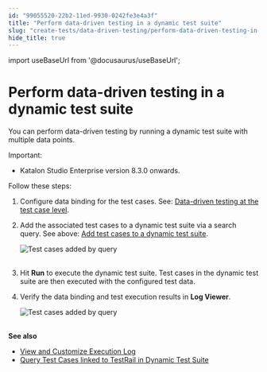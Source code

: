 ```yaml
---
id: "99055520-22b2-11ed-9930-0242fe3e4a3f"
title: "Perform data-driven testing in a dynamic test suite"
slug: "create-tests/data-driven-testing/perform-data-driven-testing-in-a-dynamic-test-suite"
hide_title: true
---
```

import useBaseUrl from '@docusaurus/useBaseUrl';


# <a id="id_11" class="anchor_top_offset"/><a id="ariaid-title1" class="anchor_top_offset"/>Perform data-driven testing in a dynamic test suite

<p xmlns="http://www.w3.org/1999/xhtml" className="p">You can perform data-driven testing by running a dynamic test suite with multiple data points.</p> 
<div xmlns="http://www.w3.org/1999/xhtml" className="note important note_important"><span className="note__title">Important:</span> <ul className="ul"><li className="li">Katalon Studio Enterprise version 8.3.0 onwards.</li></ul></div>
<p xmlns="http://www.w3.org/1999/xhtml" className="p">Follow these steps:</p> 
<ol xmlns="http://www.w3.org/1999/xhtml" className="ol"><li className="li"><p className="p">Configure data binding for the test cases. See: <a className="xref" href="/docs/create-tests/data-driven-testing/data-driven-testing-at-the-test-case-level-in-katalon-studio">Data-driven testing at the test case level</a>.</p></li><li className="li"><p className="p">Add the associated test cases to a dynamic test suite via a search query. See above: <a className="xref" href="/docs/organize/manage-tests/dynamic-test-suite/manage-dynamic-test-suites-in-katalon-studio#task-1084">Add test cases to a dynamic test suite</a>.</p><p className="p"> <img className="image" src={useBaseUrl("https://github.com/katalon-studio/docs-images/raw/master/katalon-studio/docs/ddt-test-case-level/KS-DDT-Dynamic-Test-suite.png")} width={700} alt="Test cases added by query" /><br /><br /></p></li><li className="li"><p className="p">Hit <strong className="ph b">Run</strong> to execute the dynamic test suite. Test cases in the dynamic test suite are then executed with the configured test data.</p></li><li className="li"><p className="p">Verify the data binding and test execution results in <strong className="ph b">Log Viewer</strong>.</p><p className="p"><img className="image" src={useBaseUrl("https://github.com/katalon-studio/docs-images/raw/master/katalon-studio/docs/dynamic-test-suite-ks/KS-DYNAMIC-DDT-Log-Viewer.png")} alt="Test cases added by query" /><br /><br /></p></li></ol> 
<p xmlns="http://www.w3.org/1999/xhtml" className="p"><strong className="ph b">See also</strong></p> 
<ul xmlns="http://www.w3.org/1999/xhtml" className="ul"><li className="li"><a className="xref" href="/docs/analyze/reports/view-test-reports/view-test-reports-in-katalon-studio/view-and-customize-execution-log-in-katalon-studio#id_1">View and Customize Execution Log</a></li><li className="li"><a className="xref" href="/docs/organize/integration-for-organizing-tests/query-test-cases-linked-to-testrail-in-a-dynamic-test-suite">Query Test Cases linked to TestRail in Dynamic Test Suite</a></li></ul> 
